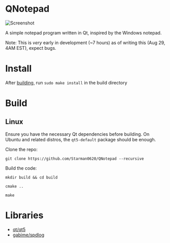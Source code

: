 # QNotepad

![Screenshot](https://raw.githubusercontent.com/Starman0620/QNotepad/master/screenshot.png  "Screenshot")

  

A simple notepad program written in Qt, inspired by the Windows notepad.

Note: This is *very* early in development (~7 hours) as of writing this (Aug 29, 4AM EST), expect bugs.
  

# Install

After [building](https://github.com/Starman0620/QNotepad#build), run `sudo make install` in the build directory

# Build


## Linux
Ensure you have the necessary Qt dependencies before building. On Ubuntu and related distros, the `qt5-default` package should be enough.

Clone the repo:

```
git clone https://github.com/Starman0620/QNotepad --recursive
```

  

Build the code:

```
mkdir build && cd build

cmake ..

make
```

  

# Libraries
* [qt/qt5](https://github.com/qt/qt5)
* [gabime/spdlog](https://github.com/gabime/spdlog)
